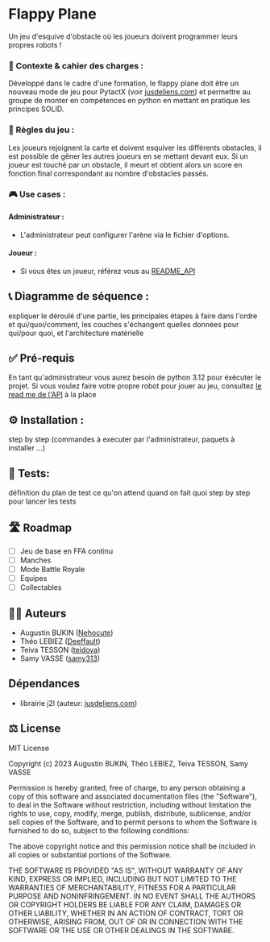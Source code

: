 # Flappy Plane
Un jeu d'esquive d'obstacle où les joueurs doivent programmer leurs propres robots !
### 🎯 Contexte & cahier des charges :
Développé dans le cadre d'une formation, le flappy plane doit être un nouveau mode de jeu pour PytactX (voir [jusdeliens.com](https://jusdeliens.com)) et permettre au groupe de monter en compétences en python en mettant en pratique les principes SOLID.
### 🎲 Règles du jeu :
Les joueurs rejoignent la carte et doivent esquiver les différents obstacles, il est possible de gêner les autres joueurs en se mettant devant eux.
Si un joueur est touché par un obstacle, il meurt et obtient alors un score en fonction final correspondant au nombre d'obstacles passés.
### 🎮 Use cases :
#### Administrateur : 
- L'administrateur peut configurer l'arène via le fichier d'options.
#### Joueur :
- Si vous êtes un joueur, référez vous au [README_API](api/README_API.md)
## 📞 Diagramme de séquence :
expliquer le déroulé d'une partie, les principales étapes à faire dans l'ordre et qui/quoi/comment, les couches s'échangent quelles données pour qui/pour quoi, et l'architecture matérielle
## ✅ Pré-requis
En tant qu'administrateur vous aurez besoin de python 3.12 pour éxécuter le projet.
Si vous voulez faire votre propre robot pour jouer au jeu, consultez [le read me de l'API](api/README_API.md) à la place
## ⚙️ Installation :
step by step (commandes à executer par l'administrateur, paquets à installer ...)
## 🧪 Tests:
définition du plan de test ce qu'on attend quand on fait quoi
step by step pour lancer les tests
## 🛣️ Roadmap
- [ ] Jeu de base en FFA continu
- [ ] Manches
- [ ] Mode Battle Royale
- [ ] Equipes
- [ ] Collectables
## 🧑‍💻 Auteurs
- Augustin BUKIN ([Nehocute](https://github.com/Nehocute))
- Théo LEBIEZ ([Deeffault](https://github.com/Deeffault))
- Teiva TESSON ([teidova](https://github.com/teidova))
- Samy VASSE ([samy313](https://github.com/samy313))
## Dépendances
- librairie j2l (auteur: [jusdeliens.com](https://jusdeliens.com))
## ⚖️ License
MIT License

Copyright (c) 2023 Augustin BUKIN, Théo LEBIEZ, Teiva TESSON, Samy VASSE

Permission is hereby granted, free of charge, to any person obtaining a copy
of this software and associated documentation files (the "Software"), to deal
in the Software without restriction, including without limitation the rights
to use, copy, modify, merge, publish, distribute, sublicense, and/or sell
copies of the Software, and to permit persons to whom the Software is
furnished to do so, subject to the following conditions:

The above copyright notice and this permission notice shall be included in all
copies or substantial portions of the Software.

THE SOFTWARE IS PROVIDED "AS IS", WITHOUT WARRANTY OF ANY KIND, EXPRESS OR
IMPLIED, INCLUDING BUT NOT LIMITED TO THE WARRANTIES OF MERCHANTABILITY,
FITNESS FOR A PARTICULAR PURPOSE AND NONINFRINGEMENT. IN NO EVENT SHALL THE
AUTHORS OR COPYRIGHT HOLDERS BE LIABLE FOR ANY CLAIM, DAMAGES OR OTHER
LIABILITY, WHETHER IN AN ACTION OF CONTRACT, TORT OR OTHERWISE, ARISING FROM,
OUT OF OR IN CONNECTION WITH THE SOFTWARE OR THE USE OR OTHER DEALINGS IN THE
SOFTWARE.